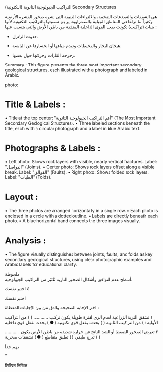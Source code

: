 التراكيب الجيولوجية الثانوية (التكتونية) Secondary Structures <!-- text, from page 0 (l=0.095,t=0.097,r=0.932,b=0.129), with ID 0423b025-0c39-4328-a876-82a1d12e58f7 -->

هي الشققات والتصدعات الضخمة، والالتواءات العنيفة التي تشوه صخور القشرة الأرضية وكثيراً ما نراها في المناطق الجبلية والصحراوية.
يرجح تسميتها بالتراكيب التكتونية لأنها بنيات (تراكيب) تكونت بفعل القوى الداخلية المنبثقة من باطن الأرض والتي يتسبب عنها :
- حدوث الزلازل. <!-- text, from page 0 (l=0.095,t=0.130,r=0.932,b=0.269), with ID bfcf2a04-69b9-49f4-aafe-b85aec7d10ef -->

- هيجان البحار والمحيطات وتقدم مياهها أو انحسارها عن اليابسة.
- زحزحة القارات وحركتها حول بعضها. <!-- text, from page 0 (l=0.393,t=0.269,r=0.927,b=0.321), with ID 93a51c6a-4ea8-4fcd-a526-653b3d5559ad -->

Summary : This figure presents the three most important secondary geological structures, each illustrated with a photograph and labeled in Arabic.

photo:
# Title & Labels :
  • Title at the top center: "أهم التراكيب الجيولوجية الثانوية" (The Most Important Secondary Geological Structures).
  • Three labeled sections beneath the title, each with a circular photograph and a label in blue Arabic text.

# Photographs & Labels :
  • Left photo: Shows rock layers with visible, nearly vertical fractures. Label: "الفواصل" (Joints).
  • Center photo: Shows rock layers offset along a visible break. Label: "الفوالق" (Faults).
  • Right photo: Shows folded rock layers. Label: "الطيات" (Folds).

# Layout :
  • The three photos are arranged horizontally in a single row.
  • Each photo is enclosed in a circle with a dotted outline.
  • Labels are directly beneath each photo.
  • A blue horizontal band connects the three images visually.

# Analysis :
  • The figure visually distinguishes between joints, faults, and folds as key secondary geological structures, using clear photographic examples and Arabic labels for educational clarity. <!-- figure, from page 0 (l=0.099,t=0.324,r=0.929,b=0.560), with ID 744e24bd-da64-4f90-95c9-e089f36dcb78 -->

ملحوظة  
أسطح عدم التوافق وأشكال الصخور النارية تُعْتَبَر من التراكيب الجيولوجية. <!-- text, from page 0 (l=0.096,t=0.577,r=0.952,b=0.648), with ID e31a157e-fbae-453d-aba0-55d4889da186 -->

٤ اختبر نفسك <!-- text, from page 0 (l=0.745,t=0.662,r=0.959,b=0.696), with ID 8318b4bd-30c1-4e9b-80e8-0a74da6b41cd -->

اختبر نفسك

اختر الإجابة الصحيحة والدق من بين الإجابات المعطاة :

١  تشقق التربة الزراعية لعدم الري لفترة طويلة يكون تركيب ............
( ) من التراكيب الأولية
( ) من التراكيب الثانوية
( ) يحدث بفعل قوى تكتونية
( ● ) يحدث بفعل قوى داخلية

٢  تعرض الصخور للضغط أو الشد الناتج عن حرارة شديدة من باطن الأرض يكون ............
( ) تدرج طبقي
( ) تطبق متقاطع
( ● ) تشققات صخرية

مهم جداً <!-- text, from page 0 (l=0.071,t=0.673,r=0.934,b=0.911), with ID 46704676-6c20-4ca1-bcb9-ce82c8f25bb2 -->

" <!-- marginalia, from page 0 (l=0.091,t=0.931,r=0.133,b=0.955), with ID 81f8d582-6180-473c-8b99-af318c5ebbbe -->

लिखित
लिखित <!-- marginalia, from page 0 (l=0.042,t=0.036,r=0.074,b=0.112), with ID aa1ef3ad-40fa-4d6e-86a8-dee1dda9aa15 -->